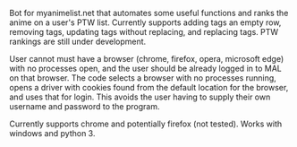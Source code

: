Bot for myanimelist.net that automates some useful functions and ranks the anime on a user's PTW list. Currently supports adding tags an empty row, removing tags, updating tags without replacing, and replacing tags. PTW rankings are still under development. 

User cannot must have a browser (chrome, firefox, opera, microsoft edge) with no processes open, and the user should be already logged in to MAL on that browser. The code selects a browser with no processes running, opens a driver with cookies found from the default location for the browser, and uses that for login. This avoids the user having to supply their own username and password to the program.

Currently supports chrome and potentially firefox (not tested). Works with windows and python 3.
